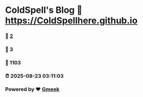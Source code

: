# ColdSpell's Blog :link: https://ColdSpellhere.github.io 
### :page_facing_up: [2](https://ColdSpellhere.github.io/tag.html) 
### :speech_balloon: 3 
### :hibiscus: 1103 
### :alarm_clock: 2025-08-23 03:11:03 
### Powered by :heart: [Gmeek](https://github.com/Meekdai/Gmeek)
